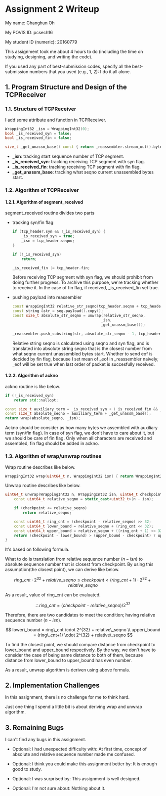 Assignment 2 Writeup
=============

My name: Changhun Oh

My POVIS ID: pcsech16

My student ID (numeric): 20160779

This assignment took me about 4 hours to do (including the time on studying, designing, and writing the code).

If you used any part of best-submission codes, specify all the best-submission numbers that you used (e.g., 1, 2): I do it all alone.

## 1. Program Structure and Design of the TCPReceiver

### 1.1. Structure of TCPReceiver

I add some attribute and function in TCPReceiver.

```c++
WrappingInt32 _isn = WrappingInt32(0);
bool _is_received_syn = false;
bool _is_received_fin = false;

size_t _get_unassm_base() const { return _reassembler.stream_out().bytes_written(); };
```
+ **_isn**: tracking start sequence number of TCP segment.
+ **_is_received_syn**: tracking receiving TCP segment with syn flag.
+ **_is_received_fin**: tracking receiving TCP segment with fin flag.
+ **_get_unassm_base**: tracking what seqno current unassembled bytes start.

### 1.2. Algorithm of TCPReceiver

#### 1.2.1. Algorithm of segment_received

segment_received routine divides two parts

+ tracking syn/fin flag
    ```c++
    if (tcp_header.syn && !_is_received_syn) {
        _is_received_syn = true;
        _isn = tcp_header.seqno;
    }

    if (!_is_received_syn)
        return;

    _is_received_fin |= tcp_header.fin;
    ```
    Before receiving TCP segment with syn flag, we should prohibit from doing further progress. To archive this purpose, we're tracking whether to receive it. In the case of fin flag, if received, _is_received_fin set true.

+ pushing payload into reassembler
    ```c++
    const WrappingInt32 relative_str_seqno(tcp_header.seqno + tcp_header.syn);
    const string &str = seg.payload().copy();
    const size_t absolute_str_seqno = unwrap(relative_str_seqno,
                                            _isn,
                                            _get_unassm_base());

    _reassembler.push_substring(str, absolute_str_seqno - 1, tcp_header.fin);
    ```
    Relative string seqno is calculated using seqno and syn flag, and is translated into absolute string seqno that is the closest number from what seqno current unassembled bytes start. Whether to send eof is decided by fin flag, because I set mean of _eof in _reassembler naively; _eof will be set true when last order of packet is succesfully received.

#### 1.2.2. Algorithm of ackno

ackno routine is like below.
```c++
if (!_is_received_syn)
    return std::nullopt;

const size_t auxiliary_term = _is_received_syn + (_is_received_fin && _reassembler.empty());
const size_t absolute_seqno = auxiliary_term + _get_unassm_base();
return wrap(absolute_seqno, _isn);
```
Ackno should be consider as how many bytes we assembled with auxiliary term (syn/fin flag).
In case of syn flag, we don't have to care about it, but we should be care of fin flag.
Only when all characters are received and assembled, fin flag should be added in ackno.

### 1.3. Algorithm of wrap/unwrap routines

Wrap routine describes like below.

```c++
WrappingInt32 wrap(uint64_t n, WrappingInt32 isn) { return WrappingInt32{isn + n}; }
```

Unwrap routine describes like below.

```c++
uint64_t unwrap(WrappingInt32 n, WrappingInt32 isn, uint64_t checkpoint) {
    const uint64_t relative_seqno = static_cast<uint32_t>(n - isn);

    if (checkpoint <= relative_seqno)
        return relative_seqno;

    const uint64_t ring_cnt = (checkpoint - relative_seqno) >> 32;
    const uint64_t lower_bound = relative_seqno + (ring_cnt << 32);
    const uint64_t upper_bound = relative_seqno + ((ring_cnt + 1) << 32);
    return (checkpoint - lower_bound) > (upper_bound - checkpoint) ? upper_bound : lower_bound;
}
```
It's based on following formula.

What to do is translation from relative sequence number ($n - isn$) to absolute sequence number that is closest from checkpoint. By using this assumption(the closest point), we can derive like below.

$$
ring\_cnt \cdot 2^{32} + relative\_seqno \le checkpoint \lt (ring\_cnt+1) \cdot 2^{32} + relative\_seqno
$$

As a result, value of ring_cnt can be evaluated.

$$
\therefore ring\_cnt = (checkpoint - relative\_seqno) / 2^{32}
$$


Therefore, there are two candidates to meet the condition; having relative sequence number ($n - isn$).

$$
    lower\_bound = ring\_cnt \cdot 2^{32} + relative\_seqno
    \\
    upper\_bound = (ring\_cnt+1) \cdot 2^{32} + relative\_seqno
$$

To find the closest point, we should compare distance from checkpoint to lower_bound and upper_bound respectively. By the way, we don't have to consider the case of being same distance to both of them, because distance from lower_bound to upper_bound has even number.

As a result, unwrap algorithm is deriven using above formula.

## 2. Implementation Challenges

In this assignment, there is no challenge for me to think hard.

Just one thing I spend a little bit is about deriving wrap and unwrap algorithm.

## 3. Remaining Bugs

I can't find any bugs in this assignment.

- Optional: I had unexpected difficulty with: At first time, concept of absolute and relative sequence number made me confused.

- Optional: I think you could make this assignment better by: It is enough good to study.

- Optional: I was surprised by: This assignment is well designed.

- Optional: I'm not sure about: Nothing about it.
